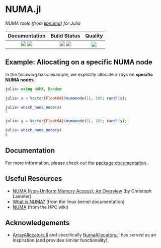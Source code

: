 # NUMA.jl

[docs-dev-img]: https://img.shields.io/badge/docs-dev-blue.svg
[docs-dev-url]: https://juliaperf.github.io/NUMA.jl/dev

[docs-stable-img]: https://img.shields.io/badge/docs-stable-blue.svg
[docs-stable-url]: https://juliaperf.github.io/NUMA.jl/stable

[ci-img]: https://github.com/JuliaPerf/NUMA.jl/actions/workflows/CI.yml/badge.svg
[ci-url]: https://github.com/JuliaPerf/NUMA.jl/actions/workflows/CI.yml

[cov-img]: https://codecov.io/gh/JuliaPerf/NUMA.jl/branch/main/graph/badge.svg?token=Ze61CbGoO5
[cov-url]: https://codecov.io/gh/JuliaPerf/NUMA.jl

[lifecycle-img]: https://img.shields.io/badge/lifecycle-maturing-green.svg

[code-style-img]: https://img.shields.io/badge/code%20style-blue-4495d1.svg
[code-style-url]: https://github.com/invenia/BlueStyle

<!--
![Lifecycle](https://img.shields.io/badge/lifecycle-maturing-blue.svg)
![Lifecycle](https://img.shields.io/badge/lifecycle-stable-green.svg)
![Lifecycle](https://img.shields.io/badge/lifecycle-retired-orange.svg)
![Lifecycle](https://img.shields.io/badge/lifecycle-archived-red.svg)
![Lifecycle](https://img.shields.io/badge/lifecycle-dormant-blue.svg)
![Lifecycle](https://img.shields.io/badge/lifecycle-experimental-orange.svg)
-->

*NUMA tools (from [libnuma](https://github.com/numactl/numactl)) for Julia*

| **Documentation**                                                               | **Build Status**                                                                                |  **Quality**                                                                                |
|:-------------------------------------------------------------------------------:|:-----------------------------------------------------------------------------------------------:|:-----------------------------------------------------------------------------------------------:|
| [![][docs-stable-img]][docs-stable-url] [![][docs-dev-img]][docs-dev-url] | [![][ci-img]][ci-url] [![][cov-img]][cov-url] | ![][lifecycle-img] |

## Example: Allocating on a specific NUMA node

In the following basic example, we explicitly allocate arrays on **specific NUMA nodes**.

```julia
julia> using NUMA, Random

julia> x = Vector{Float64}(numanode(1), 10); rand!(x);

julia> which_numa_node(x)
1

julia> y = Vector{Float64}(numanode(6), 10); rand!(y);

julia> which_numa_node(y)
6
```

## Documentation

For more information, please check out the [package documentation](https://juliaperf.github.io/NUMA.jl/stable).

## Useful Resources

* [NUMA (Non-Uniform Memory Access): An Overview](https://queue.acm.org/detail.cfm?id=2513149) (by Christoph Lameter)
* [What is NUMA?](https://www.kernel.org/doc/html/v4.18/vm/numa.html) (from the linux kernel documentation)
* [NUMA](https://hpc-wiki.info/hpc/NUMA) (from the HPC wiki)

## Acknowledgements

* [ArrayAllocators.jl](https://github.com/mkitti/ArrayAllocators.jl) and specifically [NumaAllocators.jl](https://github.com/mkitti/ArrayAllocators.jl/tree/main/NumaAllocators) has served as an inspiration (and provides similar functionality).
